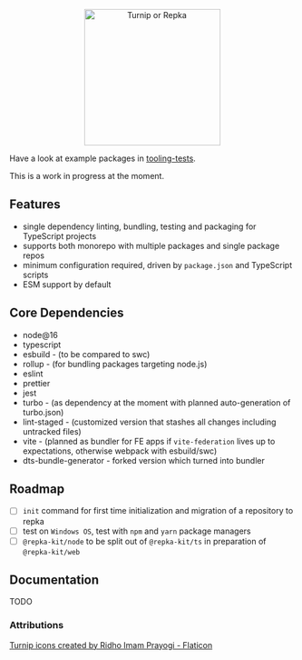 <p align="center">
  <img width="240" alt="Turnip or Repka" src="https://user-images.githubusercontent.com/396623/176195581-8ffe54c2-4096-4076-853d-645553af1903.png">
</p>

Have a look at example packages in [tooling-tests](./packages/tooling-tests/).

This is a work in progress at the moment.

## Features

- single dependency linting, bundling, testing and packaging for TypeScript projects
- supports both monorepo with multiple packages and single package repos
- minimum configuration required, driven by `package.json` and TypeScript scripts
- ESM support by default

## Core Dependencies

- node@16
- typescript
- esbuild - (to be compared to swc)
- rollup - (for bundling packages targeting node.js)
- eslint
- prettier
- jest
- turbo - (as dependency at the moment with planned auto-generation of turbo.json)
- lint-staged - (customized version that stashes all changes including untracked files)
- vite - (planned as bundler for FE apps if `vite-federation` lives up to expectations, otherwise webpack with esbuild/swc)
- dts-bundle-generator - forked version which turned into bundler

## Roadmap

- [ ] `init` command for first time initialization and migration of a repository to repka
- [ ] test on `Windows OS`, test with `npm` and `yarn` package managers
- [ ] `@repka-kit/node` to be split out of `@repka-kit/ts` in preparation of `@repka-kit/web`

## Documentation

TODO

### Attributions

<a href="https://www.flaticon.com/free-icons/turnip" title="turnip icons">Turnip icons created by Ridho Imam Prayogi - Flaticon</a>
